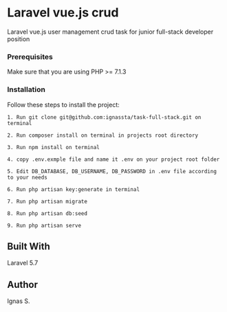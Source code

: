 # Laravel vue.js crud

Laravel vue.js user management crud task for junior full-stack developer position

### Prerequisites

Make sure that you are using PHP >= 7.1.3

### Installation

Follow these steps to install the project:

```
1. Run git clone git@github.com:ignassta/task-full-stack.git on terminal
```
```
2. Run composer install on terminal in projects root directory
```
```
3. Run npm install on terminal
```
```
4. copy .env.exmple file and name it .env on your project root folder
```
```
5. Edit DB_DATABASE, DB_USERNAME, DB_PASSWORD in .env file according to your needs
```
```
6. Run php artisan key:generate in terminal
```
```
7. Run php artisan migrate
```
```
8. Run php artisan db:seed
```
```
9. Run php artisan serve
```

## Built With

Laravel 5.7

## Author

Ignas S.





